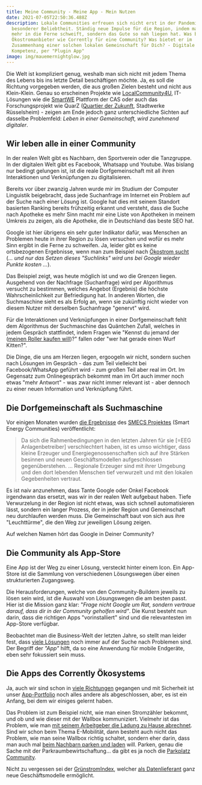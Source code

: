 ```yaml
---
title: Meine Community - Meine App - Mein Nutzen
date: 2021-07-05T22:50:36.488Z
description: Lokale Communities erfreuen sich nicht erst in der Pandemie
  besonderer Beliebtheit. Ständig neue Impulse für die Region, indem man nicht
  mehr in die Ferne schweift, sondern das Gute so nah liegen hat. Was bietet ein
  Ökostromanbieter wie Corrently für eine Community? Was bietet er im
  Zusammenhang einer solchen lokalen Gemeinschaft für Dich? - Digitale
  Kompetenz, per "Plugin App"
image: img/mauemernightglow.jpg
---
```

Die Welt ist kompliziert genug, weshalb man sich nicht mit jedem Thema des Lebens bis ins letzte Detail beschäftigen möchte. Ja, es soll die Richtung vorgegeben werden, die aus großen Zielen besteht und nicht aus Klein-Klein. Genau so erscheinen Projekte wie [LocalCommunity4U](https://localcommunity4you.de/),  IT-Lösungen wie die [SmartWE](https://smartwe.de/) Plattform der CAS oder auch das Forschungsprojekt wie QuarZ ([Quartier der Zukunft](https://www.quartier-der-zukunft.de/), Stadtwerke Rüsselsheim) - zeigen am Ende jedoch ganz unterschiedliche Sichten auf dasselbe Problemfeld: *Leben in einer Gemeinschaft, wird zunehmend digitaler*.

## Wir leben alle in einer Community

In der realen Welt gibt es Nachbarn, den Sportverein oder die Tanzgruppe. In der digitalen Welt gibt es Facebook, Whatsapp und Youtube. Was bislang nur bedingt gelungen ist, ist die reale Dorfgemeinschaft mit all ihren Interaktionen und Verknüpfungen zu digitalisieren. 

Bereits vor über zwanzig Jahren wurde mir im Studium der Computer Linguistik beigebracht, dass jede Suchanfrage im Internet ein Problem auf der Suche nach einer Lösung ist. Google hat dies mit seinem Standort basierten Ranking bereits frühzeitig erkannt und versteht, dass die Suche nach Apotheke es mehr Sinn macht mir eine Liste von Apotheken in meinem Umkreis zu zeigen, als die Apotheke, die in Deutschland das beste SEO hat.

Google ist hier übrigens ein sehr guter Indikator dafür, was Menschen an Problemen heute in ihrer Region zu lösen versuchen und wofür es mehr Sinn ergibt in die Ferne zu schweifen. Ja, leider gibt es keine ortsbezogenen Ergebnisse, wenn man zum Beispiel nach [Ökostrom sucht](https://lmgtfy.app/?q=%C3%96kostrom) (.*.. und nur das Setzen dieses "Suchlinks" wird uns bei Google wieder Punkte kosten ...*).

Das Beispiel zeigt, was heute möglich ist und wo die Grenzen liegen. Ausgehend von der Nachfrage (Suchanfrage) wird per Algorithmus versucht zu bestimmen, welches Angebot (Ergebnis) die höchste Wahrscheinlichkeit zur  Befriedigung hat. In anderen Worten, die Suchmaschine sieht es als Erfolg an, wenn sie zukünftig nicht wieder von diesem Nutzer mit derselben Suchanfrage "genervt" wird. 

Für die Interaktionen und Verknüpfungen in einer Dorfgemeinschaft fehlt dem Algorithmus der Suchmaschine das Quäntchen Zufall, welches in jedem Gespräch stattfindet, indem Fragen wie "Kennst du jemand der ([meinen Roller kaufen will](https://suchen.mobile.de/fahrzeuge/details.html?id=326859153))?" fallen oder "wer hat gerade einen Wurf Kitten?". 

Die Dinge, die uns am Herzen liegen, ergoogeln wir nicht, sondern suchen nach Lösungen im Gespräch - das zum Teil vielleicht bei Facebook/WhatsApp geführt wird - zum großen Teil aber real im Ort. Im Gegensatz zum Onlinegespräch bekommt man im Ort auch immer noch etwas "mehr Antwort" - was zwar nicht immer relevant ist    - aber dennoch zu einer neuen Information und Verknüpfung führt.

## Die Dorfgemeinschaft als Suchmaschine

Vor einigen Monaten wurden [die Ergebnisse](http://publica.fraunhofer.de/eprints/urn_nbn_de_0011-n-6217271.pdf) des [SMECS Projektes](https://www.smecs-projekt.de/) (Smart Energy Communities) veröffentlicht:

> Da sich die Rahmenbedingungen in den letzten Jahren für sie \[=EEG Anlagenbetreiber] verschlechtert haben, ist es umso wichtiger, dass kleine Erzeuger und Energiegenossenschaften sich auf ihre Stärken besinnen und neuen Geschäftsmodellen aufgeschlossen gegenüberstehen. ... Regionale Erzeuger sind mit ihrer Umgebung und den dort lebenden Menschen tief verwurzelt und mit den lokalen Gegebenheiten vertraut.

Es ist naiv anzunehmen, dass Tante Google oder Onkel Facebook irgendwann das ersetzt, was wir in der realen Welt aufgebaut haben. Tiefe Verwurzelung in der Region ist nicht etwas, was sich schnell automatisieren lässt, sondern ein langer Prozess, der in jeder Region und Gemeinschaft neu durchlaufen werden muss. Die Gemeinschaft baut von sich aus ihre "Leuchttürme", die den Weg zur jeweiligen Lösung zeigen.   

Auf welchen Namen hört das Google in Deiner Community?

## Die Community als App-Store

Eine App ist der Weg zu einer Lösung, versteckt hinter einem Icon. Ein App-Store ist die Sammlung von verschiedenen Lösungswegen über einen strukturierten Zugangsweg.

Die Herausforderungen, welche von den Community-Buildern jeweils zu lösen sein wird, ist die Auswahl von Lösungswegen die am besten passt. Hier ist die Mission ganz klar: "*Frage nicht Google um Rat, sondern vertraue darauf, dass dir in der Community geholfen wird"*. Die Kunst besteht nun darin, dass die richtigen Apps "vorinstalliert" sind und die relevantesten im App-Store verfügbar.

Beobachtet man die Business-Welt der letzten Jahre, so stellt man leider fest, dass [viele Lösungen](https://www.dena.de/newsroom/meldungen/dena-analyse-chancen-von-kuenstlicher-intelligenz-fuer-die-integrierte-energiewende-erproben-und-nutzen/) noch immer auf der Suche nach Problemen sind. Der Begriff der *"App"* hilft, da so eine Anwendung für mobile Endgeräte, eben sehr fokussiert sein muss. 

## Die Apps des Corrently Ökosystems

Ja, auch wir sind schon in [viele Richtungen](https://www.corrently.de/community.html) gegangen und mit Sicherheit ist unser [App-Portfolio](https://play.google.com/store/apps/developer?id=STROMDAO+GmbH)  noch alles andere als abgeschlossen, aber, es ist ein Anfang, bei dem wir einiges gelernt haben.

Das Problem ist zum Beispiel nicht, wie man einen Stromzähler bekommt, und ob und wie dieser mit der Wallbox kommuniziert. Vielmehr ist das Problem, wie man [mit seinem Arbeitgeber die Ladung zu Hause abrechnet](https://docs.corrently.de/books/anwendungsszenarien/page/elektro-dienstwagen-zu-hause-laden). Sind wir schon beim Thema E-Mobilität, dann besteht auch nicht das Problem, wie man seine Wallbox richtig schaltet, sondern eher darin, dass man auch mal [beim Nachbarn parken und laden](https://corrently.de/service/ladestrom.html) will. Parken, genau die Sache mit der Parkraumbewirtschaftung... da gibt es ja noch die [Parkplatz Community](https://corrently.de/service/parken.html).  

Nicht zu vergessen sei der [GrünstromIndex](https://www.gruenstromindex.de/), welcher [als Datenlieferant](https://corrently.io/) ganz neue Geschäftsmodelle ermöglicht.